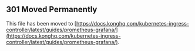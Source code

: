 ## 301 Moved Permanently

This file has been moved to [https://docs.konghq.com/kubernetes-ingress-controller/latest/guides/prometheus-grafana/](https://docs.konghq.com/kubernetes-ingress-controller/latest/guides/prometheus-grafana/).
